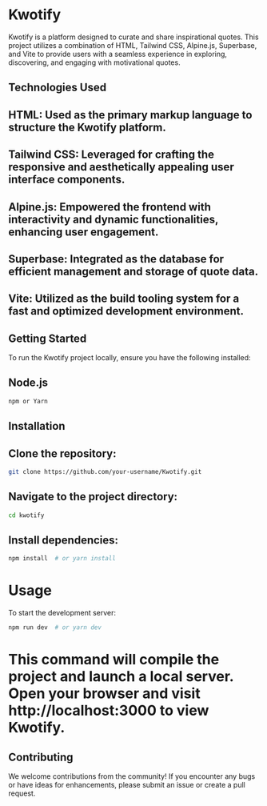 # Kwotify
Kwotify is a platform designed to curate and share inspirational quotes. This project utilizes a combination of HTML, Tailwind CSS, Alpine.js, Superbase, and Vite to provide users with a seamless experience in exploring, discovering, and engaging with motivational quotes.

## Technologies Used
## HTML: Used as the primary markup language to structure the Kwotify platform.
## Tailwind CSS: Leveraged for crafting the responsive and aesthetically appealing user interface components.
## Alpine.js: Empowered the frontend with interactivity and dynamic functionalities, enhancing user engagement.
## Superbase: Integrated as the database for efficient management and storage of quote data.
## Vite: Utilized as the build tooling system for a fast and optimized development environment.

## Getting Started
To run the Kwotify project locally, ensure you have the following installed:

## Node.js
```bash
npm or Yarn
```
## Installation
## Clone the repository:
```bash
git clone https://github.com/your-username/Kwotify.git
```
## Navigate to the project directory:
```bash
cd kwotify
```
## Install dependencies:
```bash
npm install  # or yarn install
```
# Usage

To start the development server:
```bash
npm run dev  # or yarn dev
```
# This command will compile the project and launch a local server. Open your browser and visit http://localhost:3000 to view Kwotify.

## Contributing
We welcome contributions from the community! If you encounter any bugs or have ideas for enhancements, please submit an issue or create a pull request.
